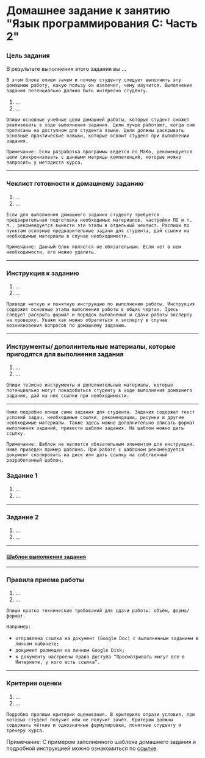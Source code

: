 # Домашнее задание к занятию "Язык программирования С: Часть 2"

### Цель задания

В результате выполнения этого задания вы ... 

`В этом блоке опиши зачем и почему студенту следует выполнить эту домашнюю работу, какую пользу он извлечет, чему научится. Выполнение задания потенциально должно быть интересно студенту.`

1. ...
2. ...

`Опиши основные учебные цели домашней работы, которые студент сможет реализовать в ходе выполнения задания. Цели лучше работают, когда они прописаны на доступном для студента языке. Цели должны раскрывать основные практические навыки, которые освоит студент при выполнении задания.`

`Примечание: Если разработка программы ведется по МаКо, рекомендуется цели синхронизовать с данными матрицы компетенций, которые можно запросить у методиста курса.`

------

### Чеклист готовности к домашнему заданию

1. ...
2. ...

`Если для выполнения домашнего задания студенту требуется предварительная подготовка необходимых материалов, настройки ПО и т. п., рекомендуется вынести эти этапы в отдельный чеклист. Распиши по пунктам основные предварительные задачи для студента, дай ссылки на необходимые материалы в случае необходимости.`

`Примечание: Данный блок является не обязательным. Если нет в нем необходимости, его можно удалить.`

------

### Инструкция к заданию

1. ...
2. ...

`Приведи четкую и понятную инструкцию по выполнению работы. Инструкция содержит основные этапы выполнения работы в общих чертах. Здесь следует раскрыть формат и порядок выполнения и сдачи работы эксперту на проверку. Укажи как можно обратиться к эксперту в случае возникновения вопросов по домашнему заданию.`

------

### Инструменты/ дополнительные материалы, которые пригодятся для выполнения задания

1. ...
2. ...

`Опиши тезисно инструменты и дополнительные материалы, которые потенциально могут понадобиться студенту в ходе выполнения домашнего задания, дай на них ссылки при необходимости.`

------
`Ниже подробно опиши сами задания для студента. Задания содержат текст условий задач, необходимые ссылки, рекомендации, рисунки и другие необходимые материалы. Также здесь можно дополнительно описать формат выполнения заданий, привести шаблон задания. На шаблон можно дать ссылку.`

`Примечание: Шаблон не является обязательным элементом для инструкции. Ниже приведен пример шаблона. При работе с шаблоном рекомендуется документ скопировать на диск или дать ссылку на собственный разработанный шаблон.`

### Задание 1

1. ...
2. ...

------

### Задание 2

1. ...
2. ...

------

#### [Шаблон выполнения задания](https://docs.google.com/document/d/1youKpKm_JrC0UzDyUslIZW2E2bIv5OVlm_TQDvH5Pvs/edit)

------

### Правила приема работы

1. ...
2. ...

`Опиши кратко технические требований для сдачи работы: объём, форма/формат.` 

`Например:`
- `отправлена ссылка на документ (Google Doc) с выполненным заданием в личном кабинете;`
- `документ размещен на личном Google Disk;`
- `к документу настроены права доступа “Просматривать могут все в Интернете, у кого есть ссылка”.`

------

### Критерии оценки

1. ...
2. ...

`Подробно пропиши критерии оценивания. В критериях отрази условия, при которых студент получит или не получит зачёт. Критерии должны содержать чёткие и однозначные формулировки, понятные студенту и тренеру курса.`

Примечание: С примером заполненного шаблона домашнего задания и подробной инструкцией можно ознакомиться по [ссылке](https://docs.google.com/document/d/13m07fqimLwzddcF6zyRrPjMO16RGynagzdO64-PMXuA/edit?usp=sharing).
